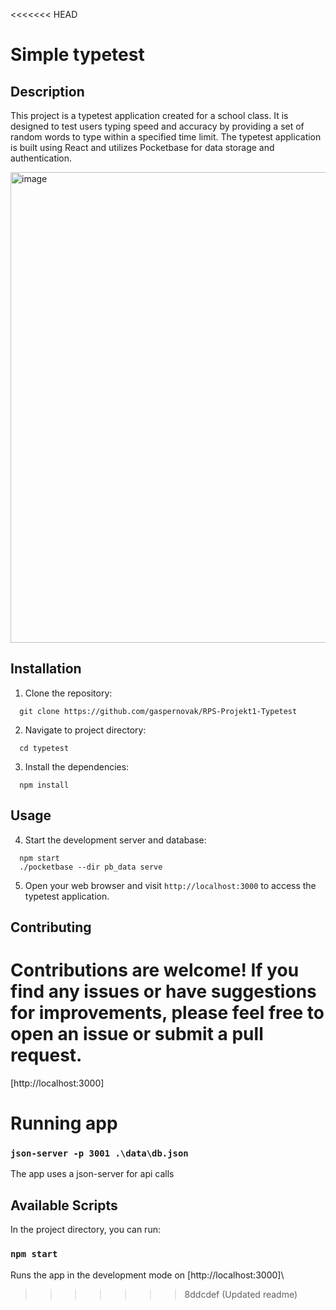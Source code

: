 <<<<<<< HEAD
# Simple typetest

## Description
This project is a typetest application created for a school class. It is designed to test users typing speed and accuracy by providing a set of random words to type within a specified time limit. The typetest application is built using React and utilizes Pocketbase for data storage and authentication.

<img width="753" alt="image" src="https://github.com/gaspernovak/RPS-Projekt1-Typetest/assets/36790111/a85feda2-8831-4f81-bf4f-311f4ad7a177">

## Installation
1. Clone the repository:
```
  git clone https://github.com/gaspernovak/RPS-Projekt1-Typetest
```

2. Navigate to project directory:
```
  cd typetest
```

3. Install the dependencies:
```
  npm install 
```

## Usage
4. Start the development server and database:
```
  npm start
  ./pocketbase --dir pb_data serve
```

5. Open your web browser and visit `http://localhost:3000` to access the typetest application.

## Contributing
Contributions are welcome! If you find any issues or have suggestions for improvements, please feel free to open an issue or submit a pull request.
=======


[http://localhost:3000]

# Running app
### `json-server -p 3001 .\data\db.json`
The app uses a json-server for api calls

## Available Scripts
In the project directory, you can run:

### `npm start`
Runs the app in the development mode on [http://localhost:3000]\

>>>>>>> 8ddcdef (Updated readme)
